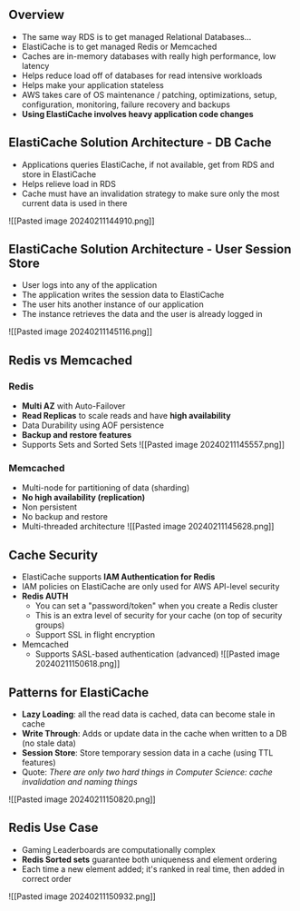 ## Overview

- The same way RDS is to get managed Relational Databases...
- ElastiCache is to get managed Redis or Memcached
- Caches are in-memory databases with really high performance, low latency
- Helps reduce load off of databases for read intensive workloads
- Helps make your application stateless
- AWS takes care of OS maintenance / patching, optimizations, setup, configuration, monitoring, failure recovery and backups
- **Using ElastiCache involves heavy application code changes**

## ElastiCache Solution Architecture - DB Cache

- Applications queries ElastiCache, if not available, get from RDS and store in ElastiCache
- Helps relieve load in RDS
- Cache must have an invalidation strategy to make sure only the most current data is used in there

![[Pasted image 20240211144910.png]]

## ElastiCache Solution Architecture - User Session Store

- User logs into any of the application
- The application writes the session data to ElastiCache
- The user hits another instance of our application
- The instance retrieves the data and the user is already logged in

![[Pasted image 20240211145116.png]]

## Redis vs Memcached

### Redis
- **Multi AZ** with Auto-Failover
- **Read Replicas** to scale reads and have **high availability**
- Data Durability using AOF persistence
- **Backup and restore features**
- Supports Sets and Sorted Sets
![[Pasted image 20240211145557.png]]
### Memcached
- Multi-node for partitioning of data (sharding)
- **No high availability (replication)**
- Non persistent
- No backup and restore
- Multi-threaded architecture
![[Pasted image 20240211145628.png]]

## Cache Security

- ElastiCache supports **IAM Authentication for Redis**
- IAM policies on ElastiCache are only used for AWS API-level security
- **Redis AUTH**
	- You can set a "password/token" when you create a Redis cluster
	- This is an extra level of security for your cache (on top of security groups)
	- Support SSL in flight encryption
- Memcached
	- Supports SASL-based authentication (advanced)
![[Pasted image 20240211150618.png]]

## Patterns for ElastiCache

- **Lazy Loading**: all the read data is cached, data can become stale in cache
- **Write Through**: Adds or update data in the cache when written to a DB (no stale data)
- **Session Store**: Store temporary session data in a cache (using TTL features)
- Quote: *There are only two hard things in Computer Science: cache invalidation and naming things*

![[Pasted image 20240211150820.png]]

## Redis Use Case

- Gaming Leaderboards are computationally complex
- **Redis Sorted sets** guarantee both uniqueness and element ordering
- Each time a new element added; it's ranked in real time, then added in correct order

![[Pasted image 20240211150932.png]]
